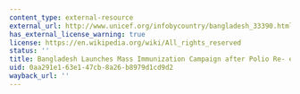 ```yaml
---
content_type: external-resource
external_url: http://www.unicef.org/infobycountry/bangladesh_33390.html
has_external_license_warning: true
license: https://en.wikipedia.org/wiki/All_rights_reserved
status: ''
title: Bangladesh Launches Mass Immunization Campaign after Polio Re- emerges
uid: 0aa291e1-63e1-47cb-8a26-b8979d1cd9d2
wayback_url: ''
---
```

